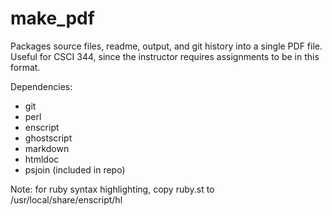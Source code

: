 make_pdf
========

Packages source files, readme, output, and git history into a single PDF file. Useful for CSCI 344, since the instructor requires assignments to be in this format. 

Dependencies: 
- git
- perl
- enscript
- ghostscript
- markdown
- htmldoc
- psjoin (included in repo)

Note: for ruby syntax highlighting, copy ruby.st to /usr/local/share/enscript/hl